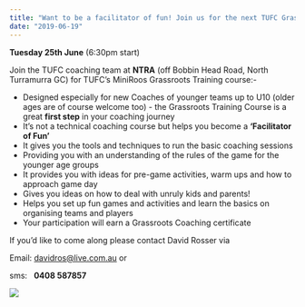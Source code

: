 ```yaml
---
title: "Want to be a facilitator of fun! Join us for the next TUFC Grassroots Coach Coaching session"
date: "2019-06-19"
---
```


**Tuesday 25th June** (6:30pm start)

Join the TUFC coaching team at **NTRA** (off Bobbin Head Road, North Turramurra GC) for TUFC’s MiniRoos Grassroots Training course:-

- Designed especially for new Coaches of younger teams up to U10 (older ages are of course welcome too) - the Grassroots Training Course is a great **first step** in your coaching journey
- It’s not a technical coaching course but helps you become a **‘Facilitator of Fun’**
- It gives you the tools and techniques to run the basic coaching sessions
- Providing you with an understanding of the rules of the game for the younger age groups
- It provides you with ideas for pre-game activities, warm ups and how to approach game day
- Gives you ideas on how to deal with unruly kids and parents!
- Helps you set up fun games and activities and learn the basics on organising teams and players
- Your participation will earn a Grassroots Coaching certificate

If you’d like to come along please contact David Rosser via

Email: [davidros@live.com.au](mailto:davidros@live.com.au) or

sms:   **0408 587857**

[![](https://turramurraunited.com.au/wp-content/uploads/TUFC_DT.jpg)](mailto:davidros@live.com.au)
